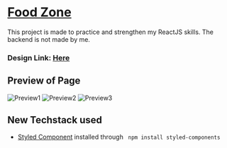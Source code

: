 # [Food Zone](https://www.youtube.com/watch?v=i__4ul5yXFc&list=PLPppPPmk0i3j_DW1T-UbryDVhBDgaAfEp&index=5)
This project is made to practice and strengthen my ReactJS skills. The backend is not made by me.

### Design Link: [Here](https://www.figma.com/file/rephrU2FVgN8MFz6XhnP51/Learn-React-with-10-Projects?type=design&node-id=382-53&mode=design&t=dOoGzzrDw8dywGbs-0)

## Preview of Page
![Preview1](./public/images/Preview1.png)
![Preview2](./public/images/Preview2.png)
![Preview3](./public/images/Preview3.png)

## New Techstack used
* [Styled Component](https://styled-components.com/) installed through ```
  npm install styled-components```